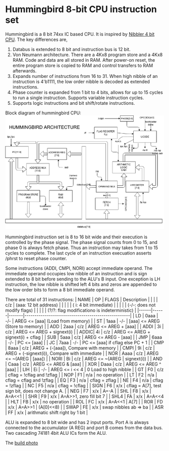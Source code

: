 # Hummingbird 8-bit CPU instruction set

Hummingbird is a 8 bit 74xx IC based CPU. It is inspired by [Nibbler 4 bit CPU](https://www.bigmessowires.com/nibbler/).  The key differences are,
1. Databus is extended to 8 bit and instruction bus is 12 bit.
2. Von Neumann architecture. There are a 4Kx8 program store and a 4Kx8 RAM.
   Code and data are all stored in RAM. After power-on reset, the entire
   program store is copied to RAM and control transfers to RAM afterwards.
3. Expands number of instructions from 16 to 31. When high nibble of an
   instruction is 4'b1111, the low order nibble is decoded as extended
   instructions.
4. Phase counter is expanded from 1 bit to 4 bits, allows for up to 15 cycles
   to run a single instruction. Supports variable instruction cycles.
5. Supports logic instructions and bit shift/rotate instructions.

Block diagram of hummingbird CPU: ![Architecture](/doc/Hummingbird.png)

Hummingbird instruction set is 8 to 16 bit wide and their execution is
controlled by the phase signal. The phase signal counts from 0 to 15, and
phase 0 is always fetch phase. Thus an
instruction may takes from 1 to 15 cycles to complete. The last cycle of
an instruction execuation asserts /phrst to reset phase counter.

Some instructions (ADDI, CMPI, NORI) accept immediate operand. The immediate
operand occupies low nibble of an instruction and is sign extended to 8 bit
before sending to the ALU's B input. One exception is LH instruction, the
low nibble is shifted left 4 bits and zeros are appended to the low order
bits to form a 8 bit immediate operand.

There are total of 31 instructions:
| NAME | OP   | FLAGS | Description                                        |
|      |      |  c/z  |     (aaa: 12 bit address)                          |
|      |      |       |     (  i:  4 bit immediate)                        |
|      |      |       |     (-/-:  does not modify flags)                  |
|      |      |       |     (?/?:  flag modificationo is indeterministic)  |
|------|------|-------|----------------------------------------------------|
| LD   | 0aaa |  -/-  | AREG  <= [aaa] (Load from memory)                  |
| ST   | 1aaa |  -/-  | [aaa] <= AREG  (Store to memory)                   |
| ADD  | 2aaa |  c/z  | AREG  <= AREG + [aaa]                              |
| ADDI | 3i   |  c/z  | AREG  <= AREG + signext(i)                         |
| ADDIC| 4i   |  c/z  | AREG  <= AREG + signext(i) + cflag                 |
| SUB  | 5aaa |  c/z  | AREG  <= AREG - [aaa]                              |
| JMP  | 6aaa |  -/-  | PC    <= [aaa]                                     |
| JC   | 7aaa |  -/-  | PC    <= [aaa] if cflag else PC + 1                |
| CMP  | 8aaa |  c/z  | AREG + (-[aaa]), Compare with memory               |
| CMPI | 9i   |  c/z  | AREG + (-signext(i)), Compare with immediate       |
| NOR  | Aaaa |  c/z  | AREG  <= ~(AREG | [aaa])                           |
| NORI | Bi   |  c/z  | AREG  <= ~(AREG | signext(i))                      |
| AND  | Caaa |  c/z  | AREG  <= AREG & [aaa]                              |
| XOR  | Daaa |  c/z  | AREG  <= AREG ^ [aaa]                              |
| LIH  | Ei   |  -/-  | AREG  <= i << 4 | 0 Load to high nibble            |
| GT   | F0   |  c/z  | cflag = !cflag and !zflag                          |
| NOP  | F1   |  n/a  | no operation                                       |
| LT   | F2   |  n/a  | cflag = cflag and !zflag                           |
| EQ   | F3   |  n/a  | cflag = zflag                                      |
| NE   | F4   |  n/a  | cflag = !zflag                                     |
| NC   | F5   |  n/a  | cflag = !cflag                                     |
| SIGN | F6   |  x/x  | cflag = A[7], test sign bit, does not change A.    |
| NEG  | F7   |  x/x  | A=-A                                               |
| SHL  | F8   |  x/x  | A=A<<1                                             |
| SHR  | F9   |  x/x  | A=A>>1, zero fill bit 7                            |
| SHL4 | FA   |  x/x  | A=A<<4                                             |
| HLT  | FB   |  x/x  | no operation                                       |
| ROL  | FC   |  x/x  | A=A<<1 | A[7]                                      |
| ROR  | FD   |  x/x  | A=A>>1 | (A[0]<<8)                                 |
| SWAP | FE   |  x/x  | swap nibbles ab => ba                              |
| ASR  | FF   |  x/x  | arithmatic shift right by 1 bit                    |

ALU is expanded to 8 bit wide and has 2 input ports. Port A is always
connected to the accumulator (A REG) and port B comes from the data bus.
Two cascading 74181 4bit ALU ICs form the ALU.

The [build photo](doc/hummingbird-breadboard.jpg)

